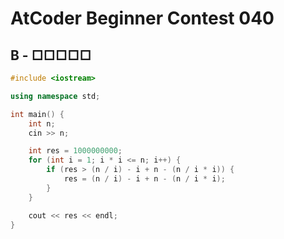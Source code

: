 # AtCoder Beginner Contest 040
## B - □□□□□
```cpp
#include <iostream>

using namespace std;

int main() {
    int n;
    cin >> n;

    int res = 1000000000;
    for (int i = 1; i * i <= n; i++) {
        if (res > (n / i) - i + n - (n / i * i)) {
            res = (n / i) - i + n - (n / i * i);
        }
    }

    cout << res << endl;
}
```
